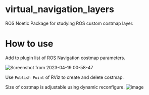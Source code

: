 # virtual_navigation_layers

ROS Noetic Package for studying ROS custom costmap layer. 


# How to use
Add to plugin list of ROS Navigation costmap parameters.

![Screenshot from 2023-04-19 00-58-47](https://github.com/user-attachments/assets/8b106c08-48fa-4a98-98bc-5934134d3025)

Use ```Publish Point``` of RViz to create and delete costmap.

Size of costmap is adjustable using dynamic reconfigure.
![image](https://github.com/user-attachments/assets/967001bf-b897-4b3d-aa8e-965af5b7f6d3)
